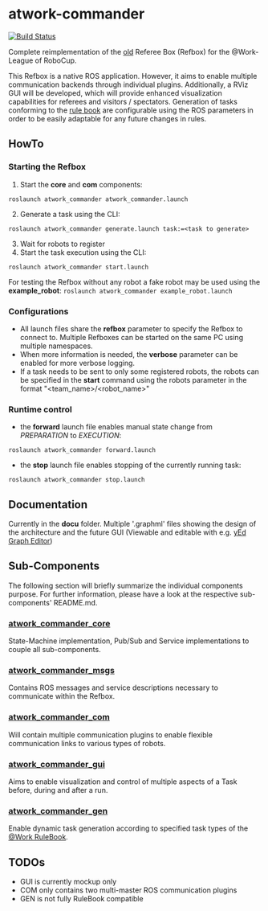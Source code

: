 # atwork-commander

[![Build Status](https://travis-ci.org/steup/atwork-commander.svg?branch=master)](https://travis-ci.org/steup/atwork-commander)

Complete reimplementation of the [old](https://github.com/robocup-at-work/at_work_central_factory_hub)
Referee Box (Refbox) for the @Work-League of RoboCup.

This Refbox is a native ROS application.
However, it aims to enable multiple communication backends through individual plugins.
Additionally, a RViz GUI will be developed, which will provide enhanced visualization
capabilities for referees and visitors / spectators.
Generation of tasks conforming to the [rule book](https://github.com/robocup-at-work/rulebook)
are configurable using the ROS parameters in order to be easily adaptable for
any future changes in rules.


## HowTo

### Starting the Refbox

1. Start the __core__ and __com__ components:
```
roslaunch atwork_commander atwork_commander.launch
```
2. Generate a task using the CLI:
```
roslaunch atwork_commander generate.launch task:=<task to generate>
```
3. Wait for robots to register
4. Start the task execution using the CLI:
```
roslaunch atwork_commander start.launch
```

For testing the Refbox without any robot a fake robot may be used using the **example_robot**:
`roslaunch atwork_commander example_robot.launch`

### Configurations

- All launch files share the __refbox__ parameter to specify the Refbox to connect
  to. Multiple Refboxes can be started on the same PC using multiple namespaces.
- When more information is needed, the __verbose__ parameter can be enabled for
  more verbose logging.
- If a task needs to be sent to only some registered robots, the robots can be
  specified in the __start__ command using the robots parameter in the format
  "<team_name>/<robot_name>"

### Runtime control

- the __forward__ launch file enables manual state change from *PREPARATION* to *EXECUTION*:
```
roslaunch atwork_commander forward.launch
```
- the __stop__ launch file enables stopping of the currently running task:
```
roslaunch atwork_commander stop.launch
```

## Documentation

Currently in the __docu__ folder. Multiple '.graphml' files showing the design
of the architecture and the future GUI (Viewable and editable with e.g.
[yEd Graph Editor](https://www.yworks.com/products/yed))

## Sub-Components

The following section will briefly summarize the individual components purpose.
For further information, please have a look at the respective sub-components' README.md.

### [atwork\_commander\_core](atwork_commander_core/README.md)

State-Machine implementation, Pub/Sub and Service implementations to couple all
sub-components.

### [atwork\_commander\_msgs](atwork_commander_msgs/README.md)

Contains ROS messages and service descriptions necessary to communicate within
the Refbox.

### [atwork\_commander\_com](atwork_commander_com/README.md)

Will contain multiple communication plugins to enable flexible communication
links to various types of robots.

### [atwork\_commander\_gui](atwork_commander_gui/README.md)

Aims to enable visualization and control of multiple aspects of a Task before,
during and after a run.

### [atwork\_commander\_gen](atwork_commander_gen/README.md)

Enable dynamic task generation according to specified task types of the
[@Work RuleBook](https://github.com/robocup-at-work/rulebook).

## TODOs

- GUI is currently mockup only
- COM only contains two multi-master ROS communication plugins
- GEN is not fully RuleBook compatible
